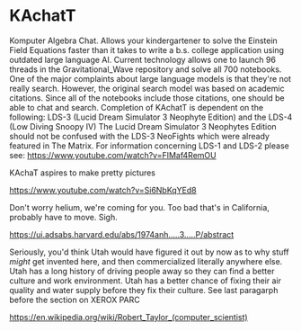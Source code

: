# KAchatT
Komputer Algebra Chat.  Allows your kindergartener to solve the Einstein Field Equations faster than it takes to write a b.s. college application using outdated large language AI.
Current technology allows one to launch 96 threads in the Gravitational_Wave repository and solve all 700 notebooks.  One of the major complaints about large language models is that they're not really search.  However, the original search model was based on academic citations.   Since all of the notebooks include those citations, one should be able to chat and search.
Completion of KAchatT is dependent on the following:  LDS-3 (Lucid Dream Simulator 3 Neophyte Edition) and the LDS-4 (Low Diving Snoopy IV)
The Lucid Dream Simulator 3 Neophytes Edition should not be confused with the LDS-3 NeoFights which were already featured in The Matrix.
For information concerning LDS-1 and LDS-2 please see:
https://www.youtube.com/watch?v=FIMaf4RemOU

KAchaT aspires to make pretty pictures

https://www.youtube.com/watch?v=Si6NbKqYEd8

Don't worry helium, we're coming for you.  Too bad that's in California, probably have to move. Sigh.


https://ui.adsabs.harvard.edu/abs/1974anh.....3.....P/abstract

Seriously, you'd think Utah would have figured it out by now as to why stuff *might* get invented here, and then commercialized literally anywhere else.  Utah has a long history of driving people away so they can find a better culture and work environment.  Utah has a better chance of fixing their air quality and water supply before they fix their culture.  See last paragarph before the section on XEROX PARC

https://en.wikipedia.org/wiki/Robert_Taylor_(computer_scientist)


